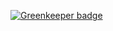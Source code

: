 

[![Greenkeeper badge](https://badges.greenkeeper.io/kuldeepkeshwar/styled-component-playground.svg)](https://greenkeeper.io/)